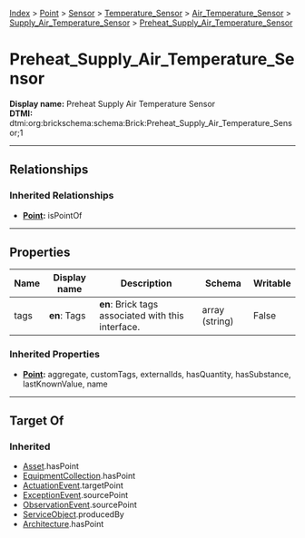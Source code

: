 [Index](../../../../../index.md) > [Point](../../../../Point.md) > [Sensor](../../../Sensor.md) > [Temperature_Sensor](../../Temperature_Sensor.md) > [Air_Temperature_Sensor](../Air_Temperature_Sensor.md) > [Supply_Air_Temperature_Sensor](Supply_Air_Temperature_Sensor.md) > [Preheat_Supply_Air_Temperature_Sensor](#)
# Preheat_Supply_Air_Temperature_Sensor

**Display name:** Preheat Supply Air Temperature Sensor<br />
**DTMI:** dtmi:org:brickschema:schema:Brick:Preheat_Supply_Air_Temperature_Sensor;1

---

## Relationships

### Inherited Relationships
* **[Point](../../../../Point.md):** isPointOf

---

## Properties

|Name|Display name|Description|Schema|Writable|
|-|-|-|-|-|
|tags|**en**: Tags|**en**: Brick tags associated with this interface.|array (string)|False|
### Inherited Properties
* **[Point](../../../../Point.md):** aggregate, customTags, externalIds, hasQuantity, hasSubstance, lastKnownValue, name

---

## Target Of
### Inherited
* [Asset](../../../../../Asset/Asset.md).hasPoint
* [EquipmentCollection](../../../../../Collection/EquipmentCollection.md).hasPoint
* [ActuationEvent](../../../../../Event/PointEvent/ActuationEvent.md).targetPoint
* [ExceptionEvent](../../../../../Event/PointEvent/ExceptionEvent.md).sourcePoint
* [ObservationEvent](../../../../../Event/PointEvent/ObservationEvent.md).sourcePoint
* [ServiceObject](../../../../../Information/ServiceObject/ServiceObject.md).producedBy
* [Architecture](../../../../../Space/Architecture/Architecture.md).hasPoint
